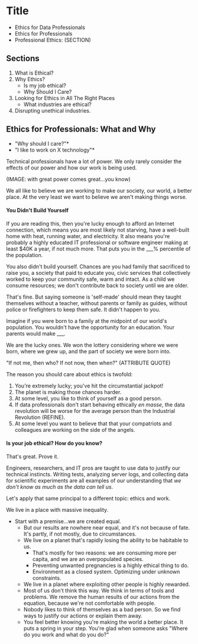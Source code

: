 # Title

* Ethics for Data Professionals
* Ethics for Professionals
* Professional Ethics: (SECTION)


## Sections

1. What is Ethical?
2. Why Ethics?
      * Is my job ethical?
      * Why Should I Care?
3. Looking for Ethics in All The Right Places
      * What industries are ethical?
4. Disrupting unethical industries.

## Ethics for Professionals: What and Why

* "Why should I care?"*
* "I like to work on X technology"*

Technical professionals have a lot of power. We only rarely consider the effects of our power and how our work is being used.

(IMAGE: with great power comes great...you know)


We all like to believe we are working to make our society, our world, a better place. At the very least we want to believe we aren't making things worse.


#### You Didn't Build Yourself

If you are reading this, then you're lucky enough to afford an Internet connection, which means you are most likely not starving, have a well-built home with heat, running water, and electricity. It also means you're probably a highly educated IT professional or software engineer making at least $40K a year, if not much more. That puts you in the ___% percentile of the population.

You also didn't build yourself. Chances are you had family that sacrificed to raise you, a society that paid to educate you, civic services that collectively worked to keep your community safe, warm and intact. As a child we consume resources; we don't contribute back to society until we are older.

That's fine. But saying someone is 'self-made' should mean they taught themselves without a teacher, without parents or family as guides, without police or firefighters to keep them safe. It didn't happen to you.

Imagine if you were born to a family at the midpoint of our world's population. You wouldn't have the opportunity for an education. Your parents would make ___.

We are the lucky ones. We won the lottery considering where we were born, where we grew up, and the part of society we were born into. 

"If not me, then who? If not now, then when?" (ATTRIBUTE QUOTE)

The reason you should care about ethics is twofold:

1. You're extremely lucky; you've hit the circumstantial jackpot!
2. The planet is making those chances harder.
3. At some level, you like to think of yourself as a good person.
4. If data professionals don't start behaving ethically *en masse*, the data revolution will be worse for the average person than the Industrial Revolution (REFINE). 
5. At some level you want to believe that that your compatriots and colleagues are working on the side of the angels. 


#### Is your job ethical? How do you know?

That's great. Prove it.

Engineers, researchers, and IT pros are taught to use data to justify our technical instincts. Writing tests, analyzing server logs, and collecting data for scientific experiments are all examples of our understanding that *we don't know as much as the data can tell us*.

Let's apply that same principal to a different topic: ethics and work.




We live in a place with massive inequality.

* Start with a premise...we are created equal.
   * But our results are nowhere near equal, and it's not because of fate. It's partly, if not mostly, due to circumstances.
   * We live on a planet that's rapidly losing the ability to be habitable to us.
      * That's mostly for two reasons: we are consuming more per capita, and we are an overpopulated species.
      * Preventing unwanted pregnancies is a highly ethical thing to do.
      * Environment as a closed system. Optimizing under unknown constraints.
   * We live in a planet where exploiting other people is highly rewarded.
   * Most of us don't think this way. We think in terms of tools and problems. We remove the human results of our actions from the equation, because we're not comfortable with people.
   * Nobody likes to think of themselves as a bad person. So we find ways to justify our actions or explain them away.
   * You feel better knowing you're making the world a better place. It puts a spring in your step. You're glad when someone asks "Where do you work and what do you do?"